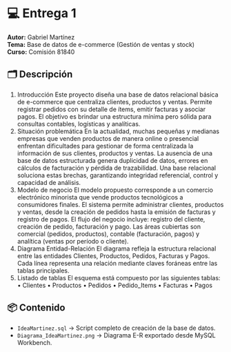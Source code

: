 # 💻 Entrega 1

**Autor:** Gabriel Martínez  
**Tema:** Base de datos de e-commerce (Gestión de ventas y stock)  
**Curso:** Comisión 81840

## 🗂️ Descripción
1. Introducción
Este proyecto diseña una base de datos relacional básica de e-commerce que centraliza clientes,
productos y ventas. Permite registrar pedidos con su detalle de ítems, emitir facturas y asociar
pagos. El objetivo es brindar una estructura mínima pero sólida para consultas contables, logísticas
y analíticas.
2. Situación problemática
En la actualidad, muchas pequeñas y medianas empresas que venden productos de manera online
o presencial enfrentan dificultades para gestionar de forma centralizada la información de sus
clientes, productos y ventas. La ausencia de una base de datos estructurada genera duplicidad de
datos, errores en cálculos de facturación y pérdida de trazabilidad. Una base relacional soluciona
estas brechas, garantizando integridad referencial, control y capacidad de análisis.
3. Modelo de negocio
El modelo propuesto corresponde a un comercio electrónico minorista que vende productos
tecnológicos a consumidores finales. El sistema permite administrar clientes, productos y ventas,
desde la creación de pedidos hasta la emisión de facturas y registro de pagos. El flujo del negocio
incluye: registro del cliente, creación de pedido, facturación y pago. Las áreas cubiertas son
comercial (pedidos, productos), contable (facturación, pagos) y analítica (ventas por período o
cliente).
4. Diagrama Entidad-Relación
El diagrama refleja la estructura relacional entre las entidades Clientes, Productos, Pedidos,
Facturas y Pagos. Cada línea representa una relación mediante claves foráneas entre las tablas
principales.
5. Listado de tablas
El esquema está compuesto por las siguientes tablas:
• Clientes
• Productos
• Pedidos
• Pedido_Items
• Facturas
• Pagos

## 📦 Contenido
- `IdeaMartinez.sql` → Script completo de creación de la base de datos.  
- `Diagrama_IdeaMartinez.png` → Diagrama E-R exportado desde MySQL Workbench.
